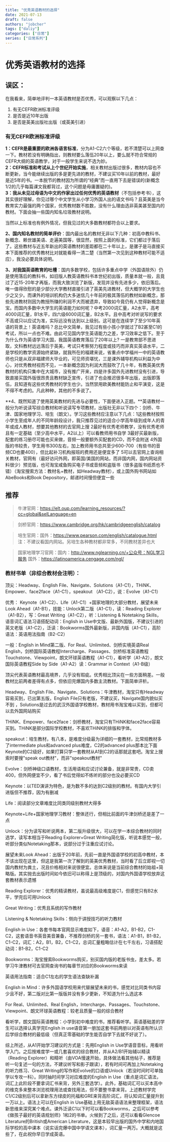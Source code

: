```yaml
---
title: "优秀英语教材的选择"
date: 2021-07-13
draft: false
authors: "jobcher"
tags: ["daliy"]
categories: ["日常"]
series: ["日常系列"]
---
```


# 优秀英语教材的选择
## 误区：
在我看来，简单地评判一本英语教材是否优秀，可以观察以下几点：
1. 有无CEFR欧洲标准评级
2. 是否是近10年出版 
3. 是否是英美出版社出版（或英美引进）
  
### 有无CEFR欧洲标准评级
**1：CEFR是最重要的欧洲各语言标准**，分为A1-C2六个等级，若不清楚可以上网查一下。教材若没有明确指出，则教材要么落伍20年以上，要么就不符合常规的CEFR大纲的英语教学，对于一般学生来说不选为妙。  
**2：CEFR标准和考试从上个世纪开始实施**，相关教材出版过很多，教材内容也不断更新，当今能继续出版的多是更先进的教材，不建议买10年以前的教材，最好是近5年的书。一本脱节的教材因为所谓的“经典”而一直用下去是错误的(新概念1/2的几乎每篇课文我都背过，这个问题是毋庸置疑的)。  
**3：我从未见过母语为中文的作家出过任何优秀的英语教材**（不包括参考书），这其实很好理解，你见过哪个中文学生从小学习外国人出的语文书吗？且英美是当今教育实力最强的两个国家，优秀教材数不胜数，没有什么理由选非英美甚至国内的教材。下面会抽一些国内知名垃圾教材说明。  

当然以上标准也有例外情况，但我见过的大多数教材都符合以上要求。

**2、国内知名教材的简单评价**：国内最出名的教材无非以下几种：初高中教科书、新概念、赖世雄美语、走遍美国等，很显然，按照上面的标准，它们都过于落后了。这些教材与近五年新出的英语教材的差距都在二十年以上，是骡子是马直接买本下面推荐的优秀教材比对就能看得一清二楚（当然第一次见到这种教材可能不适应），我没必要具体说明。  
  
**3、对我国英语教育的吐槽**：国内多数学校，包括许多重点中学（外国语除外）仍是使用落后的教科书，如旧版人教英语教科书本世纪初出版，质量本就一般，且竟过了近15-20年才再版，而我大致浏览了新版，发现并没有先进多少，依旧落后。唯一值得欣慰的是少部分大学教材直接引进了英美先进教材，但大概学的大学生也少之又少。而课外的培训机构仍大多迷信几十年前的极其落伍的教材如新概念，那些先进教材则因为教授所赚的利润不大而被遗弃，导致如今竟仍有人觉得新概念是宝。而国内多数中大学生的英语能力如何呢？中考2000词汇量，A2水平，高考4000词汇量，B1水平，四六级6000词汇量，B2水平。且中高考对听说写的要求不高或只以应试为准，实际远没有达到以上级别。这可是在连续学了至少10年英语的背景上！英语难吗？总比中文简单，我见过有些小孩小学就过了B2甚至C1的考试，所以一点也不难。由此可见国内学生英语能力之差，学习效率之低下。至于为什么作为英语学习大国，我国英语教育落后了20年以上? 一是教育部不思进取，文科教材远远落后于英美，考试只考察努力程度或技巧而非真实英语水平，二是学校的教学资源始终紧缺，就我所在的福建来说，省重点中学福州一中的英语教师也只是从双非福建师大毕业的，可见师资堪忧，三是课外辅导机构以利益为中心，对优秀教材视而不见，一本新概念因为利润大而鼓吹了几十年，有教英美优秀教材的机构只集中在大城市，没有推广开来，四是许多国外先进教材没有引进，导致直接买国外版很昂贵且教材缺乏宣传，引进了也会推迟很多年出版，出版即落伍，且知道有这些优秀教材的学生也少。当然禁用欧美教材能防止和平演变，这是不得不考虑的。凡此种种，其他的不多说了。  
  
**4、既然知道了使用英美教材的先进与必要性，下面便进入正题。**英语教材一般分为听说读写综合教材和听说读写专项教材，出版社无非以下四个：剑桥、牛津、国家地理学习、培生（朗文）。学习这些教材应注意以下几点：1这些教材按照小学生至成年人的不同年龄段设计，我只推荐见过的适合小学高年级到成年人的青年或成人教材，想要其他教材的去官网上搜 2最好有优秀老师教学，没有优秀老师且有一定基础（至少高中水平，A2以上）可以看教师用书自学 3最好买最新版，配套的练习册尽可能也买来做，音频一般要额外买配套的CD，而不会附送 4外国版的书较贵，学生用书300左右，加上教师用书总共至少600-700（有些书的音频CD也要400），但比起补习机构报班的费用还是便宜多了 5可以去官网上查询相关教材，官网有（最好访问外网，即英国/美国的网站，而非国内网，国内网站资料很少）预览版，也可淘宝咸鱼购买电子书或音频和盗版书（很多盗版书纸质也不错）（淘宝搜索方法：教材名+教材，如Headway教材），或上国外购书网站如AbeBooks和Book Depository，邮递时间慢但便宜一些  
  
## 推荐
>牛津官网：https://elt.oup.com/learning_resources/?cc=global&selLanguage=en
  
>剑桥官网：https://www.cambridge.org/hk/cambridgeenglish/catalog
  
>培生官网：国外：https://www.pearson.com/english/catalogue.html 注：不建议看国内网站。另培生各种教材都非常多，不同教材差异也大
  
>国家地理学习官网：国内：http://www.nglearning.cn/+公众号：NGL学习服务 国外：https://latinoamerica.cengage.com/ngl/  
  
### 教材书单（非综合教材会注明）：  

顶尖：Headway、English File、Navigate、Solutions（A1-C1），THiNK、Empower、face2face（A1-C1），speakout （A1-C2），说：Evolve（A1-C1）  
  
优秀： Keynote（A1-C2）、Life（A1-C1）+国家地理的大部分教材，展望未来Look Ahead（A1-B1），技能：Unlock第二版（A1-C1），读：Reading Explorer（A1-B2），写：Great Writing（A1-C2），听：Listening & Notetaking Skills，语音词汇语法习语搭配动词：English in Use中文版、最新外国版，不建议引进的英文老版（A1-C2），泛读：Bookworms国外最新版，非国内版（A1-C1），高阶语法：英语用法指南（B2-C2）  
  
一般：English in Mind第二版、For Real、Unlimited、剑桥实境英语Real English，剑桥国际英语教程Intercharge、Passages、剑桥标准英语教程Touchstone、Viewpoint，朗文环球英语教程（A1-C1），看听学（A1-A2），朗文国际英语教程Side by Side（A1-A2）读：Grammar in Context（A1-B级）  
  
顶尖代表英语教材最高境界，几乎没有瑕疵。优秀相比顶尖在一些方面稍差。一般教材比前两者差得有点多，但依旧完爆国内多数主流教材。下面简单评析。  
  
Headway、English File、Navigate、Solutions：牛津教材，淘宝只有Headway容易买到，已出第五版，English File只有老版，不建议买，Navigate国内貌似买不到 ，Solutions是过去的武汉外国语学校教材，教材用书淘宝难以买到，但都可以去外国网站购买  
  
THiNK、Empower、face2face：剑桥教材，淘宝只有THiNK和face2face容易买到。THiNK是部分国际学校教材，不喜欢THiNK的排版和字体。  
  
speakout：培生教材，有八本，是难度分级最为详细的一套教材，比常规教材多了intermediate plus和advanced plus难度，C2的advanced plus那本比下面Keynote的C2级好，如果打算只学一套教材从A1到C2的话那就这套吧。淘宝上搜索时要搜"speak out教材"，而非"speakout教材"
  
Evolve：剑桥神级口语教材，生活用语和应试讨论兼备，就是非常贵，CD卖400，但外网便宜不少，看了书后觉得如不练听的部分也没必要买CD  
  
Keynote：以TED演讲为特色，是为数不多的达到C2级别的教材。有国内大学引进版但不推荐，因为有删减  
  
Life：阅读部分文章难度比同类同级别教材大得多  
  
Keynote+Life+国家地理学习教材：整体还行，但相比前面的牛津剑桥还是差了一点  
  
Unlock：分为读写和听说两本，第二版升级很大，可以在学一本综合教材的同时选学，读写本相当于Reading Explorer+Great Writing简化版，听说本感觉一般，听部分类似Notetaking那本，说部分过于注重应试讨论。  
  
展望未来Look Ahead：出版于20年前，先前一直是外国语学校的初高中教材，本不该出现在这里，但这是我第一次了解到的英美优秀教材，当时看了后立即视一切国内教材为粪土，况且价格相对来说很便宜。总体来说是当前综合教材的始祖+简略版。其实抛去出版时间如今依旧可以称得上是顶级的，对国内外国语学校放弃这套教材表示遗憾  
  
Reading Explorer：优秀的精读教材，虽说最高级难度是C1，但感觉只有B2水平，学完后可用Unlock  
  
Great Writing：优秀且系统的写作教材  
  
Listening & Notetaking Skills：侧向于讲授技巧的听力教材  
  
English in Use：各套书每本官网显示难度如下，语音：A1-A2，B1-B2，C1-C2，这套语音书英音美音兼备，不推荐剑桥的另一套书，语法：A1-B1，B1-B2，C1-C2，词汇：A2，B1，B2，C1-C2，总词汇量粗略估计在七千左右，习语搭配动词：B1-B2，C1-C2  
  
Bookworms：淘宝搜索Bookworms购买，别买国内版的老版书虫，差太多。若学习牛津教材可去官网查询书的每章节对应的Bookworms来读  
  
英语用法指南：适合C1左右的学生语法查缺补漏  
  
English in Mind：许多外国语学校用来代替展望未来的书，感觉对比同类书内容少且不好，第二版对比第一版版并没有多少更新，不知道为什么选这本  
  
For Real、Unlimited、Real English，Intercharge、Passages、Touchstone、Viewpoint、朗文环球英语教程：较老且质量一般的综合教材  
  
看听学，朗文国际英语教程：小学到初中难度的书，推荐看听学。英语基础差的学生可以选择认真学完English in use语音第一册加这套书前两册以对英语有所认识后学综合教材的最低级（但真正零基础的学生能否自学下去就不好说了）。  
  
综上所述，从A1开始学习建议的方式是：先用English in Use学语音音标，用看听学入门。之后按难度学一或几套喜欢的综合教材，并从A2/B1开始辅以精读（Reading Explorer）和精听（由VOA慢速开始，具体做法看其他帖子，推荐是听一句复述一句的方法，不建议听写和影子跟读），若有时间可再加上Notetaking的听力练习、Great Writing的写作和Evolve的口语或Unlock（若没时间时可单独学以专攻一科）。同时抽时间学习对应难度的English in Use（重点是词汇语法，词汇上此阶段不要拿词汇书来背，另外三套选学）。此外，基础词汇可以买本高中的维克多来整本浏览梳理用法或查找用法，但不要整书拿来背。上述教材学完C1/C2级别后可以拿新东方绿皮的托福和GRE来背高阶词汇，将认知词汇量提升到一万以上。语法上可以在English in Use基础上用无敌英语语法来整理框架，语法新思维来深究某个难点。课外泛读C1以下时可以看Bookworms，之后可以参考《做孩子最好的英语规划师》1和2的书单。火候到了之后，还可以看看Glencoe Literature的British或American Literature，这是本较早出版的国外中学和内地国际学校的高中课本（说实话完爆中国中学语文课本），词汇量一两万。大概就是这些了，在此祝你早日学成英语。  